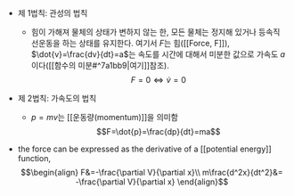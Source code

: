 - 제 1법칙: 관성의 법칙
  - 힘이 가해져 물체의 상태가 변하지 않는 한, 모든 물체는 정지해 있거나 등속직선운동을 하는 상태를 유지한다. 여기서 $F$는 힘([[Force, F]]), $\dot{v}=\frac{dv}{dt}=a$는 속도를 시간에 대해서 미분한 값으로 가속도 $a$이다([[함수의 미분#^7a1bb9|여기]]참조). 
$$\begin{equation}
F=0\iff \dot{v}=0
\end{equation}$$

- 제 2법칙: 가속도의 법칙
  - $p=mv$는 [[운동량(momentum)]]을 의미함
$$F=\dot{p}=\frac{dp}{dt}=ma$$
- the force can be expressed as the derivative of a [[potential energy]] function, 
$$\begin{align}
F&=-\frac{\partial V}{\partial x}\\
m\frac{d^2x}{dt^2}&= -\frac{\partial V}{\partial x}
\end{align}$$

